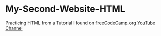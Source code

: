 # My-Second-Website-HTML
Practicing HTML from a Tutorial I found on [freeCodeCamp.org YouTube Channel](https://youtu.be/PlxWf493en4)
